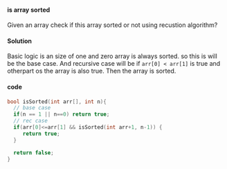 #### is array sorted 
Given an array check if this array sorted or not using recustion algorithm? 

#### Solution 

Basic logic is an size of one and zero array is always sorted. so this is will be the base case. And recursive case will be if `arr[0] < arr[1]` is true and otherpart os the array is also true. Then the array is sorted. 

#### code 
```cpp 
bool isSorted(int arr[], int n){
  // base case 
  if(n == 1 || n==0) return true;
  // rec case 
  if(arr[0]<=arr[1] && isSorted(int arr+1, n-1)) {
     return true;
  }

  return false;
}
```
